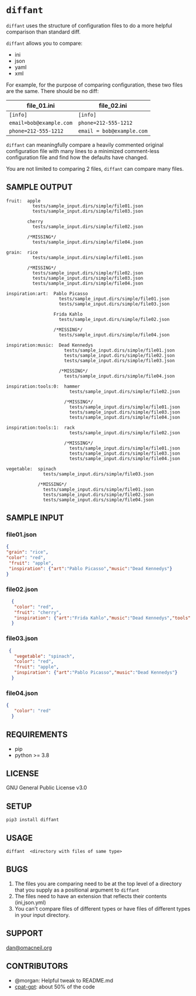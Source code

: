 # `diffant`
`diffant` uses the structure of configuration files to do a more helpful comparison than standard diff.

`diffant` allows you to compare:

* ini
* json
* yaml
* xml

For example, for the purpose of comparing configuration, these two files are the same. There should be no diff:

| file_01.ini             | file_02.ini               |
| ----------------------- | ------------------------- |
| `[info]`                | `[info]`                  |
| `email=bob@example.com` | `phone=212-555-1212`      |
| `phone=212-555-1212`    | `email = bob@example.com` |

`diffant` can meaningfully compare a heavily commented original configuration file with many lines to a minimized comment-less  configuration file and find how the defaults have changed.

You are not limited to comparing 2 files, `diffant` can compare many files.

## SAMPLE OUTPUT
```
fruit:  apple
          tests/sample_input.dirs/simple/file01.json
          tests/sample_input.dirs/simple/file03.json

        cherry
          tests/sample_input.dirs/simple/file02.json

        /*MISSING*/
          tests/sample_input.dirs/simple/file04.json

grain:  rice
          tests/sample_input.dirs/simple/file01.json

        /*MISSING*/
          tests/sample_input.dirs/simple/file02.json
          tests/sample_input.dirs/simple/file03.json
          tests/sample_input.dirs/simple/file04.json

inspiration:art:  Pablo Picasso
                    tests/sample_input.dirs/simple/file01.json
                    tests/sample_input.dirs/simple/file03.json

                  Frida Kahlo
                    tests/sample_input.dirs/simple/file02.json

                  /*MISSING*/
                    tests/sample_input.dirs/simple/file04.json

inspiration:music:  Dead Kennedys
                      tests/sample_input.dirs/simple/file01.json
                      tests/sample_input.dirs/simple/file02.json
                      tests/sample_input.dirs/simple/file03.json

                    /*MISSING*/
                      tests/sample_input.dirs/simple/file04.json

inspiration:tools:0:  hammer
                        tests/sample_input.dirs/simple/file02.json

                      /*MISSING*/
                        tests/sample_input.dirs/simple/file01.json
                        tests/sample_input.dirs/simple/file03.json
                        tests/sample_input.dirs/simple/file04.json

inspiration:tools:1:  rack
                        tests/sample_input.dirs/simple/file02.json

                      /*MISSING*/
                        tests/sample_input.dirs/simple/file01.json
                        tests/sample_input.dirs/simple/file03.json
                        tests/sample_input.dirs/simple/file04.json

vegetable:  spinach
              tests/sample_input.dirs/simple/file03.json

            /*MISSING*/
              tests/sample_input.dirs/simple/file01.json
              tests/sample_input.dirs/simple/file02.json
              tests/sample_input.dirs/simple/file04.json
```
## SAMPLE INPUT
### file01.json
```json
{
"grain": "rice",
"color": "red",
 "fruit": "apple",
 "inspiration": {"art":"Pablo Picasso","music":"Dead Kennedys"}
}
```
### file02.json
```json
  {
   "color": "red",
   "fruit": "cherry",
   "inspiration": {"art":"Frida Kahlo","music":"Dead Kennedys","tools":["hammer","rack"]}
  }
```

### file03.json
```json
 {
   "vegetable": "spinach",
   "color": "red",
   "fruit": "apple",
   "inspiration": {"art":"Pablo Picasso","music":"Dead Kennedys"}
  }
```
### file04.json
```json
{
   "color": "red"
  }
```
## REQUIREMENTS
* pip
* python >= 3.8

## LICENSE
GNU General Public License v3.0

## SETUP
```
pip3 install diffant
```

## USAGE
```
diffant  <directory with files of same type>
```

## BUGS
1. The files you are comparing need to be  at the top level of a directory that you supply as a positional argument to `diffant`
1. The files need to have an extension that reflects their contents (ini,json.yml)
1. You can't compare files of different types or have files of different types in your input directory.

##  SUPPORT
dan@omacneil.org

## CONTRIBUTORS
* @morgan: Helpful tweak to README.md
* [cpat-gpt](https://chat.openai.com/): about 50% of the code
